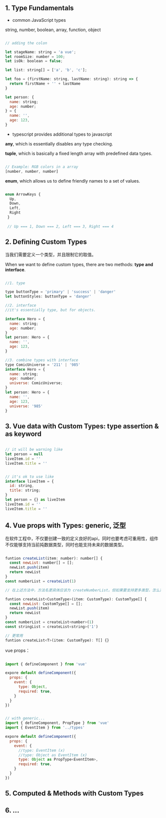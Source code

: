 
## 1. Type Fundamentals

- common JavaScript types

string, number, boolean, array, function, object

```javascript

// adding the colon

let stageName: string = 'a vue';
let roomSize: number = 100;
let isOk: boolean = false;

let list: string[] = ['a', 'b', 'c'];

let foo = (firstName: string, lastName: string): string => {
  return firstName + '' + lastName
}

let person: {
  name: string;
  age: number;
} = {
  name: '',
  age: 123,
}

```

- typescript provides additional types to javascript

**any**, which is essentially disables any type checking.

**tuple**, which is basically a fixed length array with predefined data types.

```javascript

// Example: RGB colors in a array
[number, number, number]

```

**enum**, which allows us to define friendly names to a set of values.


```javascript

enum ArrowKeys {
  Up,
  Down,
  Left,
  Right
 }
 
 // Up === 1, Down === 2, Left === 3, Right === 4

```


## 2. Defining Custom Types

当我们需要定义一个类型，并且限制它的取值。

When we want to define custom types, there are two methods: **type and interface**.

```javascript

//1. type

type buttonType = 'primary' | 'success' | 'danger'
let buttonStyles: buttonType = 'danger'

//2. interface
//it's essentially type, but for objects.

interface Hero = {
  name: string;
  age: number;
}
let person: Hero = {
  name: '',
  age: 123,
}

//3. combine types with interface
type ComicUniverse = '211' | '985'
interface Hero = {
  name: string;
  age: number;
  universe: ComicUniverse;
}
let person: Hero = {
  name: '',
  age: 123,
  universe: '985'
}

```

## 3. Vue data with Custom Types: type assertion & as keyword


```javascript

// it will be warning like
let person = null
liveItem.id = ''
liveItem.title = ''


// it's ok to use like
interface liveItem = {
  id: string,
  title: string;
}
let person = {} as liveItem
liveItem.id = ''
liveItem.title = ''

```

## 4. Vue props with Types: generic, 泛型

在软件工程中，不仅要创建一致的定义良好的api，同时也要考虑可重用性，组件不仅能够支持当前扽数据类型，同时也能支持未来的数据类型。

```javascript

funtion createList(item: number): number[] {
  const newList: number[] = [];
  newList.push(item)
  return newList
}
const numberList = createList(1)

// 在上述方法中，方法名更具体应该为 createNumberList。但如果要支持更多类型，怎么定义呢？

funtion createList<CustomType>(item: CustomType): CustomType[] {
  const newList: CustomType[] = [];
  newList.push(item)
  return newList
}
const numberList = createList<number>(1)
const stringList = createList<string>('1')

// 更常用
funtion createList<T>(item: CustomType): T[] {}

```


vue props：

```javascript

import { defineComponent } from 'vue'

expore default defineComponent({
  props: {
    event: {
      type: Object,
      required: true,
    }
  }
})


// with generic...
import { defineComponent, PropType } from 'vue'
import { EventItem } from '../types'

expore default defineComponent({
  props: {
    event: {
      //type: EventItem (x)
      //type: Object as EventItem (x)
      type: Object as PropType<EventItem>,
      required: true,
    }
  }
})

```

## 5. Computed & Methods with Custom Types

## 6. ...

